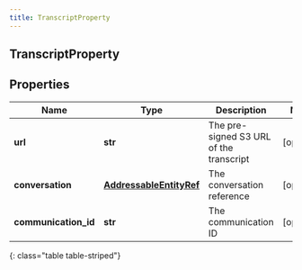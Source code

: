 ```yaml
---
title: TranscriptProperty
---
```

## TranscriptProperty

## Properties

|Name | Type | Description | Notes|
|------------ | ------------- | ------------- | -------------|
| **url** | **str** | The pre-signed S3 URL of the transcript | [optional] |
| **conversation** | [**AddressableEntityRef**](AddressableEntityRef.html) | The conversation reference | [optional] |
| **communication_id** | **str** | The communication ID | [optional] |
{: class="table table-striped"}


